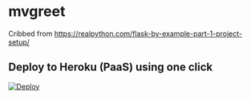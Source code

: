 # mvgreet
Cribbed from https://realpython.com/flask-by-example-part-1-project-setup/

## Deploy to Heroku (PaaS) using one click
[![Deploy](https://www.herokucdn.com/deploy/button.svg)](https://heroku.com/deploy)
